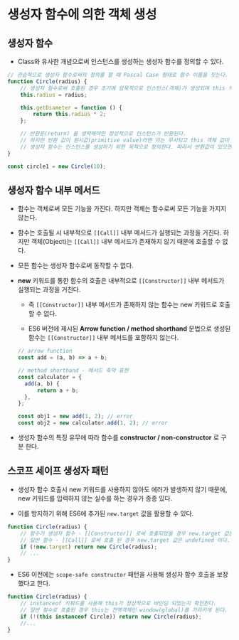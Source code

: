 # 생성자 함수에 의한 객체 생성

## 생성자 함수

- Class와 유사한 개념으로써 인스턴스를 생성하는 생성자 함수를 정의할 수 있다.

```javascript
// 관습적으로 생성자 함수로써의 정의를 할 때 Pascal Case 형태로 함수 이름을 짓는다.
function Circle(radius) {
	// 생성자 함수로써 호출된 경우 초기에 암묵적으로 인스턴스(객체)가 생성되며 this 식별자에 바인딩 된다.
	this.radius = radius;

	this.getDiameter = function () {
		return this.radius * 2;
	};

	// 반환문(return) 을 생략해야만 정상적으로 인스턴스가 반환된다.
	// 하지만 반환 값이 원시값(primitive value)라면 이는 무시되고 this 객체 값이 반환된다.
	// 생성자 함수는 인스턴스를 생성하기 위한 목적으로 정의한다. 따라서 반환값이 있으면 생성자 함수의 목적을 훼손하므로 원칙적으로 반환문을 입력하지 않는다.
}

const circle1 = new Circle(10);
```

## 생성자 함수 내부 메서드

- 함수는 객체로써 모든 기능을 가진다. 하지만 객체는 함수로써 모든 기능을 가지지 않는다.

- 함수는 호출될 시 내부적으로 `[[Call]]` 내부 메서드가 실행되는 과정을 거친다. 하지만 객체(Object)는 `[[Call]]` 내부 메서드가 존재하지 않기 때문에 호출할 수 없다.

- 모든 함수는 생성자 함수로써 동작할 수 없다.

- **new** 키워드를 통한 함수의 호출은 내부적으로 `[[Constructor]]` 내부 메서드가 실행되는 과정을 거친다.

  - 즉 `[[Constructor]]` 내부 메서드가 존재하지 않는 함수는 new 키워드로 호출할 수 없다.

  - ES6 버전에 제시된 **Arrow function / method shorthand** 문법으로 생성된 함수는 `[[Constructor]]` 내부 메서드를 포함하지 않는다.

  ```javascript
  // arrow function
  const add = (a, b) => a + b;

  // method shorthand - 메서드 축약 표현
  const calculator = {
  	add(a, b) {
  		return a + b;
  	},
  };

  const obj1 = new add(1, 2); // error
  const obj2 = new calculator.add(1, 2); // error
  ```

- 생성자 함수의 특징 유무에 따라 함수를 **constructor / non-constructor** 로 구분 한다.

## 스코프 세이프 생성자 패턴

- 생성자 함수 호출시 new 키워드를 사용하지 않아도 에러가 발생하지 않기 때문에, new 키워드를 입력하지 않는 실수를 하는 경우가 종종 있다.

- 이를 방지하기 위해 ES6에 추가된 `new.target` 값을 활용할 수 있다.

```javascript
function Circle(radius) {
	// 함수가 생성자 함수 - [[Constructor]] 로써 호출되었을 경우 new.target 값은 호출된 함수 자체를 가리킨다
	// 일반 함수 - [[Call]] 로써 호출 된 경우 new.target 값은 undefined 이다.
	if (!new.target) return new Circle(radius);
	// ...
}
```

- ES6 이전에는 `scope-safe constructor` 패턴을 사용해 생성자 함수 호출을 보장했다고 한다.

```javascript
function Circle(radius) {
	// instanceof 키워드를 사용해 this가 정상적으로 바인딩 되었는지 확인한다.
	// 일반 함수로 호출된 경우 this는 전역객체인 window(global)를 가리키게 된다. (strict mode 인 경우 undefined)
	if (!(this instanceof Circle)) return new Circle(radius);
	//...
}
```
